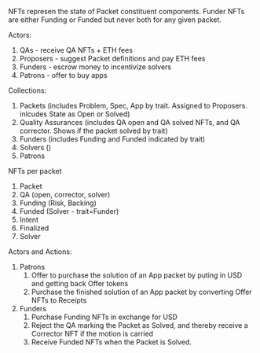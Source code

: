 NFTs represen the state of Packet constituent components.  Funder NFTs are either Funding or Funded but never both for any given packet.

Actors:
1. QAs - receive QA NFTs + ETH fees
2. Proposers - suggest Packet definitions and pay ETH fees
3. Funders - escrow money to incentivize solvers
4. Patrons - offer to buy apps

Collections:
1. Packets (includes Problem, Spec, App by trait.  Assigned to Proposers. inlcudes State as Open or Solved)
2. Quality Assurances (includes QA open and QA solved NFTs, and QA corrector.  Shows if the packet solved by trait)
3. Funders (includes Funding and Funded indicated by trait)
4. Solvers ()
5. Patrons

NFTs per packet
1. Packet
2. QA (open, corrector, solver)
3. Funding (Risk, Backing)
4. Funded (Solver - trait=Funder)
5. Intent
6. Finalized
7. Solver

Actors and Actions:
1. Patrons 
	1. Offer to purchase the solution of an App packet by puting in USD and getting back Offer tokens
	2. Purchase the finished solution of an App packet by converting Offer NFTs to Receipts
2. Funders
	1. Purchase Funding NFTs in exchange for USD
	2. Reject the QA marking the Packet as Solved, and thereby receive a Corrector NFT if the motion is carried
	3. Receive Funded NFTs when the Packet is Solved.